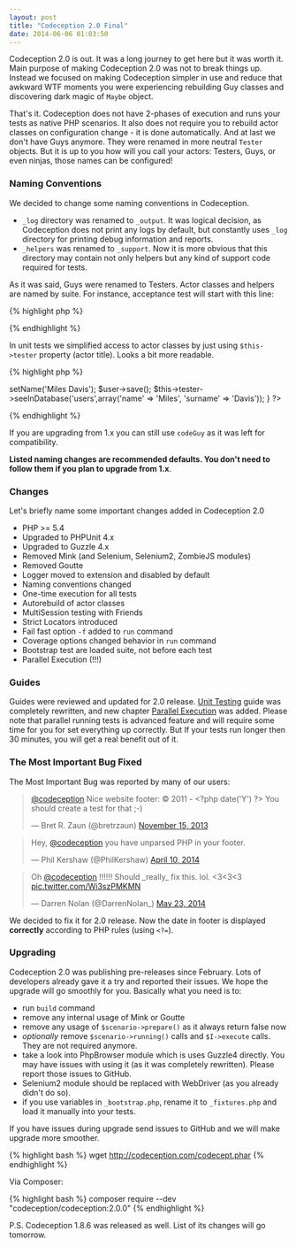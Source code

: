 ```yaml
---
layout: post
title: "Codeception 2.0 Final"
date: 2014-06-06 01:03:50
---
```


Codeception 2.0 is out. It was a long journey to get here but it was worth it.
Main purpose of making Codeception 2.0 was not to break things up. Instead we focused on making Codeception simpler in use and reduce that awkward WTF moments you were experiencing rebuilding Guy classes and discovering dark magic of `Maybe` object.

That's it. Codeception does not have 2-phases of execution and runs your tests as native PHP scenarios. It also does not require you to rebuild actor classes on configuration change - it is done automatically. And at last we don't have Guys anymore. They were renamed in more neutral `Tester` objects. But it is up to you how will you call your actors: Testers, Guys, or even ninjas, those names can be configured!

### Naming Conventions

We decided to change some naming conventions in Codeception. 

* `_log` directory was renamed to `_output`. It was logical decision, as Codeception does not print any logs by default, but constantly uses `_log` directory for printing debug information and reports. 
* `_helpers` was renamed to `_support`. Now it is more obvious that this directory may contain not only helpers but any kind of support code required for tests.

As it was said, Guys were renamed to Testers. Actor classes and helpers are named by suite. For instance, acceptance test will start with this line:

{% highlight php %}
<?php
$I = new AcceptanceTester($scenario);
// and uses AcceptanceHelper
?>
{% endhighlight %}

In unit tests we simplified access to actor classes by just using `$this->tester` property (actor title). Looks a bit more readable. 

{% highlight php %}
<?php
function testSavingUser()
{
    $user = new User();
    $user->setName('Miles Davis');
    $user->save();
    $this->tester->seeInDatabase('users',array('name' => 'Miles', 'surname' => 'Davis'));
}
?>
{% endhighlight %}

If you are upgrading from 1.x you can still use `codeGuy` as it was left for compatibility.

**Listed naming changes are recommended defaults. You don't need to follow them if you plan to upgrade from 1.x**. 

### Changes

Let's briefly name some important changes added in Codeception 2.0 

* PHP >= 5.4
* Upgraded to PHPUnit 4.x
* Upgraded to Guzzle 4.x
* Removed Mink (and Selenium, Selenium2, ZombieJS modules)
* Removed Goutte
* Logger moved to extension and disabled by default
* Naming conventions changed
* One-time execution for all tests
* Autorebuild of actor classes
* MultiSession testing with Friends
* Strict Locators introduced
* Fail fast option `-f` added to `run` command
* Coverage options changed behavior in `run` command
* Bootstrap test are loaded suite, not before each test 
* Parallel Execution (!!!)

### Guides

Guides were reviewed and updated for 2.0 release. [Unit Testing](http://codeception.com/docs/06-UnitTests) guide was completely rewritten, and new chapter [Parallel Execution](http://codeception.com/docs/12-ParallelExecution) was added. Please note that parallel running tests is advanced feature and will require some time for you for set everything up correctly. But If your tests run longer then 30 minutes, you will get a real benefit out of it.

### The Most Important Bug Fixed

The Most Important Bug was reported by many of our users:

<blockquote class="twitter-tweet" lang="uk"><p><a href="https://twitter.com/codeception">@codeception</a> Nice website footer: © 2011 - &lt;?php date(&#39;Y&#39;) ?&gt;&#10;You should create a test for that ;-)</p>&mdash; Bret R. Zaun (@bretrzaun) <a href="https://twitter.com/bretrzaun/statuses/401300578246352896">November 15, 2013</a></blockquote>
<script async src="//platform.twitter.com/widgets.js" charset="utf-8"></script>

<blockquote class="twitter-tweet" lang="uk"><p>Hey, <a href="https://twitter.com/codeception">@codeception</a> you have unparsed PHP in your footer.</p>&mdash; Phil Kershaw (@PhilKershaw) <a href="https://twitter.com/PhilKershaw/statuses/454226393401135104">April 10, 2014</a></blockquote>
<script async src="//platform.twitter.com/widgets.js" charset="utf-8"></script>


<blockquote class="twitter-tweet" lang="uk"><p>Oh <a href="https://twitter.com/codeception">@codeception</a> !!!!!! Should _really_ fix this. lol. &lt;3&lt;3&lt;3 <a href="http://t.co/Wi3szPMKMN">pic.twitter.com/Wi3szPMKMN</a></p>&mdash; Darren Nolan (@DarrenNolan_) <a href="https://twitter.com/DarrenNolan_/statuses/469972297613185026">May 23, 2014</a></blockquote>
<script async src="//platform.twitter.com/widgets.js" charset="utf-8"></script>

We decided to fix it for 2.0 release. Now the date in footer is displayed **correctly** according to PHP rules (using `<?=`). 


### Upgrading

Codeception 2.0 was publishing pre-releases since February. Lots of developers already gave it a try and reported their issues. We hope the upgrade will go smoothly for you. Basically what you need is to:

* run `build` command 
* remove any internal usage of Mink or Goutte
* remove any usage of `$scenario->prepare()` as it always return false now
* *optionally* remove `$scenario->running()` calls and `$I->execute` calls. They are not required anymore. 
* take a look into PhpBrowser module which is uses Guzzle4 directly. You may have issues with using it (as it was completely rewritten). Please report those issues to GitHub.
* Selenium2 module should be replaced with WebDriver (as you already didn't do so).
* if you use variables in `_bootstrap.php`, rename it to `_fixtures.php` and load it manually into your tests.

If you have issues during upgrade send issues to GitHub and we will make upgrade more smoother. 


{% highlight bash %}
wget http://codeception.com/codecept.phar
{% endhighlight %}

Via Composer:

{% highlight bash %}
composer require --dev "codeception/codeception:2.0.0" 
{% endhighlight %}

P.S. Codeception 1.8.6 was released as well. List of its changes will go tomorrow. 

